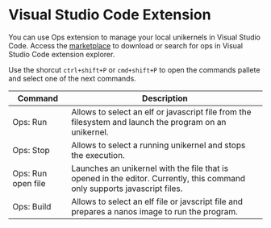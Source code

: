 Visual Studio Code Extension
====================

You can use Ops extension to manage your local unikernels in Visual Studio Code. Access the [marketplace](https://marketplace.visualstudio.com/items?itemName=nanovms.ops) to download or search for ops in Visual Studio Code extension explorer.

Use the shorcut `ctrl+shift+P` or `cmd+shift+P` to open the commands pallete and select one of the next commands.

<table>
  <thead>
    <tr>
      <th>Command</th>
      <th>Description</th>
    </tr>
  </thead>
  <tbody>
    <tr>
      <td>Ops: Run</td>
      <td>Allows to select an elf or javascript file from the filesystem and launch the program on an unikernel.</td>
    </tr>
    <tr>
      <td>Ops: Stop</td>
      <td>Allows to select a running unikernel and stops the execution.</td>
    </tr>
    <tr>
      <td>Ops: Run open file</td>
      <td>Launches an unikernel with the file that is opened in the editor. Currently, this command only supports javascript files.</td>
    </tr>
    <tr>
      <td>Ops: Build</td>
      <td>Allows to select an elf file or javscript file and prepares a nanos image to run the program.</td>
    </tr>
  </tbody>
</table>
